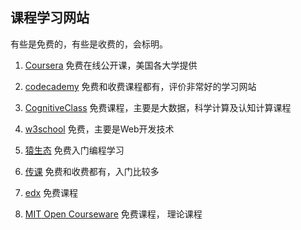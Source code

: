 ## 课程学习网站

有些是免费的，有些是收费的，会标明。

1. [Coursera](https://www.coursera.org/)  免费在线公开课，美国各大学提供

2. [codecademy](https://www.codecademy.com/) 免费和收费课程都有，评价非常好的学习网站

3. [CognitiveClass](https://cognitiveclass.ai/) 免费课程，主要是大数据，科学计算及认知计算课程

4. [w3school](http://www.w3school.com.cn/) 免费，主要是Web开发技术

5. [猿生态](https://www.freecodecamp.org/) 免费入门编程学习

6. [传课](http://chuanke.baidu.com/course/72351163642544128_____.html) 免费和收费都有，入门比较多

7. [edx](https://www.edx.org/) 免费课程

8. [MIT Open Courseware](https://ocw.mit.edu/index.htm) 免费课程， 理论课程









